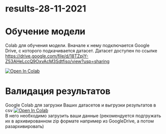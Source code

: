 # results-28-11-2021

# Обучение модели

Colab для обучения модели. Вначале к нему подключается Google Drive, с которого подкачивается датасет. Датасет доступен по ссылке https://drive.google.com/file/d/18TZpjY-Z53AHeLccQ9OxvAcM3Sdtfiso/view?usp=sharing

[![Open In Colab](https://colab.research.google.com/assets/colab-badge.svg)](https://colab.research.google.com/drive/1nb9aCvlY895IvEI4Qlv4TLJDBp553QWm?authuser=1)<br>

# Валидация результатов 

Google Colab для загрузки Ваших датасетов и выгрузки результатов в csv
[![Open In Colab](https://colab.research.google.com/assets/colab-badge.svg)](https://colab.research.google.com/drive/1OXlQP12dkRSsDlD6adhu5VXlcpwKAbQ6?authuser=1#scrollTo=7BEUiqH-zh1c)<br>
В него необходимо загрузить ваши данные (рекомендуется подгружать их в архивированном zip формате например из GoogleDrive, а потом разархивировать)
